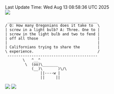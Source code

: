 Last Update Time: 
Wed Aug 13 08:58:36 UTC 2025
<br>![](https://img.shields.io/badge/%E5%A4%A7%E5%AE%B6-%E5%AE%89%E5%AE%89-green)<br>
```
 _________________________________________
/ Q: How many Oregonians does it take to  \
| screw in a light bulb? A: Three. One to |
| screw in the light bulb and two to fend |
| off all those                           |
|                                         |
| Californians trying to share the        |
\ experience.                             /
 -----------------------------------------
        \   ^__^
         \  (oo)\_______
            (__)\       )\/\
                ||----w |
                ||     ||
```
![](https://github-readme-stats.vercel.app/api?username=chenlitw)
![](https://github-readme-stats.vercel.app/api/top-langs/?username=chenlitw)
